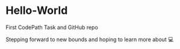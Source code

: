 # Hello-World
First CodePath Task and GitHub repo

Stepping forward to new bounds and hoping to learn more about :computer:
